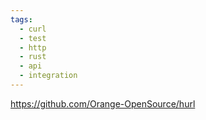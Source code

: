 ```yaml
---
tags:
  - curl
  - test
  - http
  - rust
  - api
  - integration
---
```


https://github.com/Orange-OpenSource/hurl

